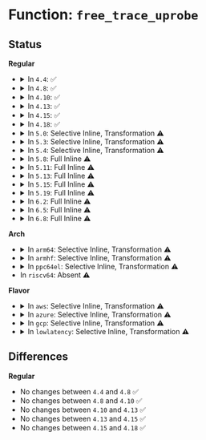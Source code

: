 # Function: <code>free_trace_uprobe</code>

## Status
<b>Regular</b>
<ul>
<li>
<details>
<summary>In <code>4.4</code>: ✅</summary>

```c
void free_trace_uprobe(struct trace_uprobe *tu);
```

**Collision:** Unique Static

**Inline:** No

**Transformation:** False

**Instances:**

```
In kernel/trace/trace_uprobe.c (ffffffff8116e7d0)
Location: kernel/trace/trace_uprobe.c:277
Inline: False
Direct callers:
  - kernel/trace/trace_uprobe.c:create_trace_uprobe
```
**Symbols:**

```
ffffffff8116e7d0-ffffffff8116e845: free_trace_uprobe (STB_LOCAL)
```
</details>
</li>
<li>
<details>
<summary>In <code>4.8</code>: ✅</summary>

```c
void free_trace_uprobe(struct trace_uprobe *tu);
```

**Collision:** Unique Static

**Inline:** No

**Transformation:** False

**Instances:**

```
In kernel/trace/trace_uprobe.c (ffffffff8117be70)
Location: kernel/trace/trace_uprobe.c:277
Inline: False
Direct callers:
  - kernel/trace/trace_uprobe.c:create_trace_uprobe
```
**Symbols:**

```
ffffffff8117be70-ffffffff8117bee5: free_trace_uprobe (STB_LOCAL)
```
</details>
</li>
<li>
<details>
<summary>In <code>4.10</code>: ✅</summary>

```c
void free_trace_uprobe(struct trace_uprobe *tu);
```

**Collision:** Unique Static

**Inline:** No

**Transformation:** False

**Instances:**

```
In kernel/trace/trace_uprobe.c (ffffffff81187a80)
Location: kernel/trace/trace_uprobe.c:281
Inline: False
Direct callers:
  - kernel/trace/trace_uprobe.c:create_trace_uprobe
```
**Symbols:**

```
ffffffff81187a80-ffffffff81187af5: free_trace_uprobe (STB_LOCAL)
```
</details>
</li>
<li>
<details>
<summary>In <code>4.13</code>: ✅</summary>

```c
void free_trace_uprobe(struct trace_uprobe *tu);
```

**Collision:** Unique Static

**Inline:** No

**Transformation:** False

**Instances:**

```
In kernel/trace/trace_uprobe.c (ffffffff8118a720)
Location: kernel/trace/trace_uprobe.c:283
Inline: False
Direct callers:
  - kernel/trace/trace_uprobe.c:create_trace_uprobe
```
**Symbols:**

```
ffffffff8118a720-ffffffff8118a795: free_trace_uprobe (STB_LOCAL)
```
</details>
</li>
<li>
<details>
<summary>In <code>4.15</code>: ✅</summary>

```c
void free_trace_uprobe(struct trace_uprobe *tu);
```

**Collision:** Unique Static

**Inline:** No

**Transformation:** False

**Instances:**

```
In kernel/trace/trace_uprobe.c (ffffffff811981d0)
Location: kernel/trace/trace_uprobe.c:283
Inline: False
Direct callers:
  - kernel/trace/trace_uprobe.c:create_trace_uprobe
```
**Symbols:**

```
ffffffff811981d0-ffffffff81198245: free_trace_uprobe (STB_LOCAL)
```
</details>
</li>
<li>
<details>
<summary>In <code>4.18</code>: ✅</summary>

```c
void free_trace_uprobe(struct trace_uprobe *tu);
```

**Collision:** Unique Static

**Inline:** No

**Transformation:** False

**Instances:**

```
In kernel/trace/trace_uprobe.c (ffffffff811adb20)
Location: kernel/trace/trace_uprobe.c:286
Inline: False
Direct callers:
  - kernel/trace/trace_uprobe.c:destroy_local_trace_uprobe
  - kernel/trace/trace_uprobe.c:create_local_trace_uprobe
  - kernel/trace/trace_uprobe.c:create_trace_uprobe
```
**Symbols:**

```
ffffffff811adb20-ffffffff811adb94: free_trace_uprobe (STB_LOCAL)
```
</details>
</li>
<li>
<details>
<summary>In <code>5.0</code>: Selective Inline, Transformation ⚠️</summary>

**Collision:** Unique Static

**Inline:** Selective

**Transformation:** True

**Instances:**

```
In kernel/trace/trace_uprobe.c (ffffffff811be5c2)
Location: kernel/trace/trace_uprobe.c:310
Inline: True
Inline callers:
  - kernel/trace/trace_uprobe.c:destroy_local_trace_uprobe
  - kernel/trace/trace_uprobe.c:create_local_trace_uprobe
  - kernel/trace/trace_uprobe.c:trace_uprobe_release
  - kernel/trace/trace_uprobe.c:trace_uprobe_create
  - kernel/trace/trace_uprobe.c:trace_uprobe_create
Direct callers:
  - kernel/trace/trace_uprobe.c:destroy_local_trace_uprobe
  - kernel/trace/trace_uprobe.c:create_local_trace_uprobe
  - kernel/trace/trace_uprobe.c:trace_uprobe_release
  - kernel/trace/trace_uprobe.c:trace_uprobe_create
  - kernel/trace/trace_uprobe.c:trace_uprobe_create
```
**Symbols:**

```
ffffffff811bc960-ffffffff811bc9dc: free_trace_uprobe.part.14 (STB_LOCAL)
```
</details>
</li>
<li>
<details>
<summary>In <code>5.3</code>: Selective Inline, Transformation ⚠️</summary>

**Collision:** Unique Static

**Inline:** Selective

**Transformation:** True

**Instances:**

```
In kernel/trace/trace_uprobe.c (ffffffff811ce190)
Location: kernel/trace/trace_uprobe.c:326
Inline: True
Inline callers:
  - kernel/trace/trace_uprobe.c:destroy_local_trace_uprobe
  - kernel/trace/trace_uprobe.c:create_local_trace_uprobe
  - kernel/trace/trace_uprobe.c:trace_uprobe_release
  - kernel/trace/trace_uprobe.c:trace_uprobe_create
  - kernel/trace/trace_uprobe.c:trace_uprobe_create
Direct callers:
  - kernel/trace/trace_uprobe.c:destroy_local_trace_uprobe
  - kernel/trace/trace_uprobe.c:create_local_trace_uprobe
  - kernel/trace/trace_uprobe.c:trace_uprobe_release
  - kernel/trace/trace_uprobe.c:trace_uprobe_create
  - kernel/trace/trace_uprobe.c:trace_uprobe_create
```
**Symbols:**

```
ffffffff811cc0f0-ffffffff811cc125: free_trace_uprobe.part.0 (STB_LOCAL)
```
</details>
</li>
<li>
<details>
<summary>In <code>5.4</code>: Selective Inline, Transformation ⚠️</summary>

**Collision:** Unique Static

**Inline:** Selective

**Transformation:** True

**Instances:**

```
In kernel/trace/trace_uprobe.c (ffffffff811da7fc)
Location: kernel/trace/trace_uprobe.c:364
Inline: True
Inline callers:
  - kernel/trace/trace_uprobe.c:destroy_local_trace_uprobe
  - kernel/trace/trace_uprobe.c:create_local_trace_uprobe
  - kernel/trace/trace_uprobe.c:trace_uprobe_release
  - kernel/trace/trace_uprobe.c:trace_uprobe_create
Direct callers:
  - kernel/trace/trace_uprobe.c:destroy_local_trace_uprobe
  - kernel/trace/trace_uprobe.c:create_local_trace_uprobe
  - kernel/trace/trace_uprobe.c:trace_uprobe_release
  - kernel/trace/trace_uprobe.c:trace_uprobe_create
```
**Symbols:**

```
ffffffff811d8560-ffffffff811d8592: free_trace_uprobe.part.0 (STB_LOCAL)
```
</details>
</li>
<li>
<details>
<summary>In <code>5.8</code>: Full Inline ⚠️</summary>

**Collision:** Unique Static

**Inline:** Full

**Transformation:** False

**Instances:**

```
In kernel/trace/trace_uprobe.c (ffffffff811f72c3)
Location: kernel/trace/trace_uprobe.c:364
Inline: True
Inline callers:
  - kernel/trace/trace_uprobe.c:destroy_local_trace_uprobe
  - kernel/trace/trace_uprobe.c:destroy_local_trace_uprobe
  - kernel/trace/trace_uprobe.c:create_local_trace_uprobe
  - kernel/trace/trace_uprobe.c:create_local_trace_uprobe
  - kernel/trace/trace_uprobe.c:trace_uprobe_release
  - kernel/trace/trace_uprobe.c:trace_uprobe_release
  - kernel/trace/trace_uprobe.c:trace_uprobe_create
  - kernel/trace/trace_uprobe.c:trace_uprobe_create
```
</details>
</li>
<li>
<details>
<summary>In <code>5.11</code>: Full Inline ⚠️</summary>

**Collision:** Unique Static

**Inline:** Full

**Transformation:** False

**Instances:**

```
In kernel/trace/trace_uprobe.c (ffffffff811f5e73)
Location: kernel/trace/trace_uprobe.c:364
Inline: True
Inline callers:
  - kernel/trace/trace_uprobe.c:destroy_local_trace_uprobe
  - kernel/trace/trace_uprobe.c:destroy_local_trace_uprobe
  - kernel/trace/trace_uprobe.c:create_local_trace_uprobe
  - kernel/trace/trace_uprobe.c:create_local_trace_uprobe
  - kernel/trace/trace_uprobe.c:trace_uprobe_release
  - kernel/trace/trace_uprobe.c:trace_uprobe_release
  - kernel/trace/trace_uprobe.c:trace_uprobe_create
  - kernel/trace/trace_uprobe.c:trace_uprobe_create
```
</details>
</li>
<li>
<details>
<summary>In <code>5.13</code>: Full Inline ⚠️</summary>

**Collision:** Unique Static

**Inline:** Full

**Transformation:** False

**Instances:**

```
In kernel/trace/trace_uprobe.c (ffffffff811f6d63)
Location: kernel/trace/trace_uprobe.c:364
Inline: True
Inline callers:
  - kernel/trace/trace_uprobe.c:destroy_local_trace_uprobe
  - kernel/trace/trace_uprobe.c:destroy_local_trace_uprobe
  - kernel/trace/trace_uprobe.c:create_local_trace_uprobe
  - kernel/trace/trace_uprobe.c:create_local_trace_uprobe
  - kernel/trace/trace_uprobe.c:trace_uprobe_release
  - kernel/trace/trace_uprobe.c:trace_uprobe_release
  - kernel/trace/trace_uprobe.c:__trace_uprobe_create
  - kernel/trace/trace_uprobe.c:__trace_uprobe_create
```
</details>
</li>
<li>
<details>
<summary>In <code>5.15</code>: Full Inline ⚠️</summary>

**Collision:** Unique Static

**Inline:** Full

**Transformation:** False

**Instances:**

```
In kernel/trace/trace_uprobe.c (ffffffff81228333)
Location: kernel/trace/trace_uprobe.c:361
Inline: True
Inline callers:
  - kernel/trace/trace_uprobe.c:destroy_local_trace_uprobe
  - kernel/trace/trace_uprobe.c:destroy_local_trace_uprobe
  - kernel/trace/trace_uprobe.c:create_local_trace_uprobe
  - kernel/trace/trace_uprobe.c:create_local_trace_uprobe
  - kernel/trace/trace_uprobe.c:trace_uprobe_release
  - kernel/trace/trace_uprobe.c:trace_uprobe_release
  - kernel/trace/trace_uprobe.c:__trace_uprobe_create
  - kernel/trace/trace_uprobe.c:__trace_uprobe_create
```
</details>
</li>
<li>
<details>
<summary>In <code>5.19</code>: Full Inline ⚠️</summary>

**Collision:** Unique Static

**Inline:** Full

**Transformation:** False

**Instances:**

```
In kernel/trace/trace_uprobe.c (ffffffff81268443)
Location: kernel/trace/trace_uprobe.c:362
Inline: True
Inline callers:
  - kernel/trace/trace_uprobe.c:destroy_local_trace_uprobe
  - kernel/trace/trace_uprobe.c:destroy_local_trace_uprobe
  - kernel/trace/trace_uprobe.c:create_local_trace_uprobe
  - kernel/trace/trace_uprobe.c:create_local_trace_uprobe
  - kernel/trace/trace_uprobe.c:trace_uprobe_release
  - kernel/trace/trace_uprobe.c:trace_uprobe_release
  - kernel/trace/trace_uprobe.c:__trace_uprobe_create
  - kernel/trace/trace_uprobe.c:__trace_uprobe_create
```
</details>
</li>
<li>
<details>
<summary>In <code>6.2</code>: Full Inline ⚠️</summary>

**Collision:** Unique Static

**Inline:** Full

**Transformation:** False

**Instances:**

```
In kernel/trace/trace_uprobe.c (ffffffff812ba633)
Location: kernel/trace/trace_uprobe.c:364
Inline: True
Inline callers:
  - kernel/trace/trace_uprobe.c:destroy_local_trace_uprobe
  - kernel/trace/trace_uprobe.c:destroy_local_trace_uprobe
  - kernel/trace/trace_uprobe.c:create_local_trace_uprobe
  - kernel/trace/trace_uprobe.c:create_local_trace_uprobe
  - kernel/trace/trace_uprobe.c:trace_uprobe_release
  - kernel/trace/trace_uprobe.c:trace_uprobe_release
  - kernel/trace/trace_uprobe.c:__trace_uprobe_create
  - kernel/trace/trace_uprobe.c:__trace_uprobe_create
```
</details>
</li>
<li>
<details>
<summary>In <code>6.5</code>: Full Inline ⚠️</summary>

**Collision:** Unique Static

**Inline:** Full

**Transformation:** False

**Instances:**

```
In kernel/trace/trace_uprobe.c (ffffffff812ddc4b)
Location: kernel/trace/trace_uprobe.c:362
Inline: True
Inline callers:
  - kernel/trace/trace_uprobe.c:destroy_local_trace_uprobe
  - kernel/trace/trace_uprobe.c:destroy_local_trace_uprobe
  - kernel/trace/trace_uprobe.c:create_local_trace_uprobe
  - kernel/trace/trace_uprobe.c:create_local_trace_uprobe
  - kernel/trace/trace_uprobe.c:trace_uprobe_release
  - kernel/trace/trace_uprobe.c:trace_uprobe_release
  - kernel/trace/trace_uprobe.c:__trace_uprobe_create
  - kernel/trace/trace_uprobe.c:__trace_uprobe_create
```
</details>
</li>
<li>
<details>
<summary>In <code>6.8</code>: Full Inline ⚠️</summary>

**Collision:** Unique Static

**Inline:** Full

**Transformation:** False

**Instances:**

```
In kernel/trace/trace_uprobe.c (ffffffff812fbd3b)
Location: kernel/trace/trace_uprobe.c:357
Inline: True
Inline callers:
  - kernel/trace/trace_uprobe.c:destroy_local_trace_uprobe
  - kernel/trace/trace_uprobe.c:destroy_local_trace_uprobe
  - kernel/trace/trace_uprobe.c:create_local_trace_uprobe
  - kernel/trace/trace_uprobe.c:create_local_trace_uprobe
  - kernel/trace/trace_uprobe.c:trace_uprobe_release
  - kernel/trace/trace_uprobe.c:trace_uprobe_release
  - kernel/trace/trace_uprobe.c:__trace_uprobe_create
  - kernel/trace/trace_uprobe.c:__trace_uprobe_create
```
</details>
</li>
</ul>
<b>Arch</b>
<ul>
<li>
<details>
<summary>In <code>arm64</code>: Selective Inline, Transformation ⚠️</summary>

**Collision:** Unique Static

**Inline:** Selective

**Transformation:** True

**Instances:**

```
In kernel/trace/trace_uprobe.c (ffff80001025af08)
Location: kernel/trace/trace_uprobe.c:364
Inline: True
Inline callers:
  - kernel/trace/trace_uprobe.c:destroy_local_trace_uprobe
  - kernel/trace/trace_uprobe.c:create_local_trace_uprobe
  - kernel/trace/trace_uprobe.c:trace_uprobe_release
  - kernel/trace/trace_uprobe.c:trace_uprobe_create
Direct callers:
  - kernel/trace/trace_uprobe.c:destroy_local_trace_uprobe
  - kernel/trace/trace_uprobe.c:create_local_trace_uprobe
  - kernel/trace/trace_uprobe.c:trace_uprobe_release
  - kernel/trace/trace_uprobe.c:trace_uprobe_create
```
**Symbols:**

```
ffff800010258860-ffff80001025889c: free_trace_uprobe.part.0 (STB_LOCAL)
```
</details>
</li>
<li>
<details>
<summary>In <code>armhf</code>: Selective Inline, Transformation ⚠️</summary>

**Collision:** Unique Static

**Inline:** Selective

**Transformation:** True

**Instances:**

```
In kernel/trace/trace_uprobe.c (c048e004)
Location: kernel/trace/trace_uprobe.c:364
Inline: True
Inline callers:
  - kernel/trace/trace_uprobe.c:destroy_local_trace_uprobe
  - kernel/trace/trace_uprobe.c:create_local_trace_uprobe
  - kernel/trace/trace_uprobe.c:trace_uprobe_release
  - kernel/trace/trace_uprobe.c:trace_uprobe_create
Direct callers:
  - kernel/trace/trace_uprobe.c:destroy_local_trace_uprobe
  - kernel/trace/trace_uprobe.c:create_local_trace_uprobe
  - kernel/trace/trace_uprobe.c:trace_uprobe_release
  - kernel/trace/trace_uprobe.c:trace_uprobe_create
```
**Symbols:**

```
c048b7d8-c048b80c: free_trace_uprobe.part.0 (STB_LOCAL)
```
</details>
</li>
<li>
<details>
<summary>In <code>ppc64el</code>: Selective Inline, Transformation ⚠️</summary>

**Collision:** Unique Static

**Inline:** Selective

**Transformation:** True

**Instances:**

```
In kernel/trace/trace_uprobe.c (c0000000002feaf4)
Location: kernel/trace/trace_uprobe.c:364
Inline: True
Inline callers:
  - kernel/trace/trace_uprobe.c:destroy_local_trace_uprobe
  - kernel/trace/trace_uprobe.c:create_local_trace_uprobe
  - kernel/trace/trace_uprobe.c:trace_uprobe_release
  - kernel/trace/trace_uprobe.c:trace_uprobe_create
Direct callers:
  - kernel/trace/trace_uprobe.c:destroy_local_trace_uprobe
  - kernel/trace/trace_uprobe.c:create_local_trace_uprobe
  - kernel/trace/trace_uprobe.c:trace_uprobe_release
  - kernel/trace/trace_uprobe.c:trace_uprobe_create
```
**Symbols:**

```
c0000000002fbbd0-c0000000002fbc30: free_trace_uprobe.part.0 (STB_LOCAL)
```
</details>
</li>
<li>
In <code>riscv64</code>: Absent ⚠️
</li>
</ul>
<b>Flavor</b>
<ul>
<li>
<details>
<summary>In <code>aws</code>: Selective Inline, Transformation ⚠️</summary>

**Collision:** Unique Static

**Inline:** Selective

**Transformation:** True

**Instances:**

```
In kernel/trace/trace_uprobe.c (ffffffff811d2e1c)
Location: kernel/trace/trace_uprobe.c:364
Inline: True
Inline callers:
  - kernel/trace/trace_uprobe.c:destroy_local_trace_uprobe
  - kernel/trace/trace_uprobe.c:create_local_trace_uprobe
  - kernel/trace/trace_uprobe.c:trace_uprobe_release
  - kernel/trace/trace_uprobe.c:trace_uprobe_create
Direct callers:
  - kernel/trace/trace_uprobe.c:destroy_local_trace_uprobe
  - kernel/trace/trace_uprobe.c:create_local_trace_uprobe
  - kernel/trace/trace_uprobe.c:trace_uprobe_release
  - kernel/trace/trace_uprobe.c:trace_uprobe_create
```
**Symbols:**

```
ffffffff811d0b80-ffffffff811d0bb2: free_trace_uprobe.part.0 (STB_LOCAL)
```
</details>
</li>
<li>
<details>
<summary>In <code>azure</code>: Selective Inline, Transformation ⚠️</summary>

**Collision:** Unique Static

**Inline:** Selective

**Transformation:** True

**Instances:**

```
In kernel/trace/trace_uprobe.c (ffffffff811c5bec)
Location: kernel/trace/trace_uprobe.c:364
Inline: True
Inline callers:
  - kernel/trace/trace_uprobe.c:destroy_local_trace_uprobe
  - kernel/trace/trace_uprobe.c:create_local_trace_uprobe
  - kernel/trace/trace_uprobe.c:trace_uprobe_release
  - kernel/trace/trace_uprobe.c:trace_uprobe_create
Direct callers:
  - kernel/trace/trace_uprobe.c:destroy_local_trace_uprobe
  - kernel/trace/trace_uprobe.c:create_local_trace_uprobe
  - kernel/trace/trace_uprobe.c:trace_uprobe_release
  - kernel/trace/trace_uprobe.c:trace_uprobe_create
```
**Symbols:**

```
ffffffff811c3950-ffffffff811c3982: free_trace_uprobe.part.0 (STB_LOCAL)
```
</details>
</li>
<li>
<details>
<summary>In <code>gcp</code>: Selective Inline, Transformation ⚠️</summary>

**Collision:** Unique Static

**Inline:** Selective

**Transformation:** True

**Instances:**

```
In kernel/trace/trace_uprobe.c (ffffffff811d0bec)
Location: kernel/trace/trace_uprobe.c:364
Inline: True
Inline callers:
  - kernel/trace/trace_uprobe.c:destroy_local_trace_uprobe
  - kernel/trace/trace_uprobe.c:create_local_trace_uprobe
  - kernel/trace/trace_uprobe.c:trace_uprobe_release
  - kernel/trace/trace_uprobe.c:trace_uprobe_create
Direct callers:
  - kernel/trace/trace_uprobe.c:destroy_local_trace_uprobe
  - kernel/trace/trace_uprobe.c:create_local_trace_uprobe
  - kernel/trace/trace_uprobe.c:trace_uprobe_release
  - kernel/trace/trace_uprobe.c:trace_uprobe_create
```
**Symbols:**

```
ffffffff811ce950-ffffffff811ce982: free_trace_uprobe.part.0 (STB_LOCAL)
```
</details>
</li>
<li>
<details>
<summary>In <code>lowlatency</code>: Selective Inline, Transformation ⚠️</summary>

**Collision:** Unique Static

**Inline:** Selective

**Transformation:** True

**Instances:**

```
In kernel/trace/trace_uprobe.c (ffffffff811deeac)
Location: kernel/trace/trace_uprobe.c:364
Inline: True
Inline callers:
  - kernel/trace/trace_uprobe.c:destroy_local_trace_uprobe
  - kernel/trace/trace_uprobe.c:create_local_trace_uprobe
  - kernel/trace/trace_uprobe.c:trace_uprobe_release
  - kernel/trace/trace_uprobe.c:trace_uprobe_create
Direct callers:
  - kernel/trace/trace_uprobe.c:destroy_local_trace_uprobe
  - kernel/trace/trace_uprobe.c:create_local_trace_uprobe
  - kernel/trace/trace_uprobe.c:trace_uprobe_release
  - kernel/trace/trace_uprobe.c:trace_uprobe_create
```
**Symbols:**

```
ffffffff811dcbc0-ffffffff811dcbf2: free_trace_uprobe.part.0 (STB_LOCAL)
```
</details>
</li>
</ul>

## Differences
<b>Regular</b>
<ul>
<li>
No changes between <code>4.4</code> and <code>4.8</code> ✅
</li>
<li>
No changes between <code>4.8</code> and <code>4.10</code> ✅
</li>
<li>
No changes between <code>4.10</code> and <code>4.13</code> ✅
</li>
<li>
No changes between <code>4.13</code> and <code>4.15</code> ✅
</li>
<li>
No changes between <code>4.15</code> and <code>4.18</code> ✅
</li>
</ul>
